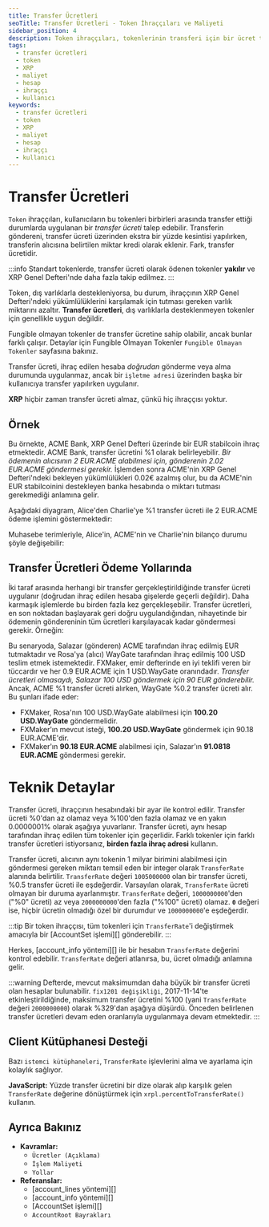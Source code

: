 ```yaml
---
title: Transfer Ücretleri
seoTitle: Transfer Ücretleri - Token İhraççıları ve Maliyeti
sidebar_position: 4
description: Token ihraççıları, tokenlerinin transferi için bir ücret talep edebilir. Transfer ücretleri, gönderici ve alıcı arasında bir ödeme yapılırken hesaplanan bir maliyettir.
tags: 
  - transfer ücretleri
  - token
  - XRP
  - maliyet
  - hesap
  - ihraççı
  - kullanıcı
keywords: 
  - transfer ücretleri
  - token
  - XRP
  - maliyet
  - hesap
  - ihraççı
  - kullanıcı
---
```


# Transfer Ücretleri

`Token` ihraççıları, kullanıcıların bu tokenleri birbirleri arasında transfer ettiği durumlarda uygulanan bir _transfer ücreti_ talep edebilir. Transferin göndereni, transfer ücreti üzerinden ekstra bir yüzde kesintisi yapılırken, transferin alıcısına belirtilen miktar kredi olarak eklenir. Fark, transfer ücretidir.

:::info
Standart tokenlerde, transfer ücreti olarak ödenen tokenler **yakılır** ve XRP Genel Defteri'nde daha fazla takip edilmez.
:::

Token, dış varlıklarla destekleniyorsa, bu durum, ihraççının XRP Genel Defteri'ndeki yükümlülüklerini karşılamak için tutması gereken varlık miktarını azaltır. **Transfer ücretleri**, dış varlıklarla desteklenmeyen tokenler için genellikle uygun değildir.

Fungible olmayan tokenler de transfer ücretine sahip olabilir, ancak bunlar farklı çalışır. Detaylar için 
Fungible Olmayan Tokenler
`Fungible Olmayan Tokenler` sayfasına bakınız.


Transfer ücreti, ihraç edilen hesaba _doğrudan_ gönderme veya alma durumunda uygulanmaz, ancak bir `işletme adresi` üzerinden başka bir kullanıcıya transfer yapılırken uygulanır.

**XRP** hiçbir zaman transfer ücreti almaz, çünkü hiç ihraççısı yoktur.

## Örnek

Bu örnekte, ACME Bank, XRP Genel Defteri üzerinde bir EUR stabilcoin ihraç etmektedir. ACME Bank, transfer ücretini %1 olarak belirleyebilir. *Bir ödemenin alıcısının 2 EUR.ACME alabilmesi için, gönderenin 2.02 EUR.ACME göndermesi gerekir.* İşlemden sonra ACME'nin XRP Genel Defteri'ndeki bekleyen yükümlülükleri 0.02€ azalmış olur, bu da ACME'nin EUR stabilcoinini destekleyen banka hesabında o miktarı tutması gerekmediği anlamına gelir.

Aşağıdaki diyagram, Alice'den Charlie'ye %1 transfer ücreti ile 2 EUR.ACME ödeme işlemini göstermektedir:


Muhasebe terimleriyle, Alice'in, ACME'nin ve Charlie'nin bilanço durumu şöyle değişebilir:


## Transfer Ücretleri Ödeme Yollarında

İki taraf arasında herhangi bir transfer gerçekleştirildiğinde transfer ücreti uygulanır (doğrudan ihraç edilen hesaba gişelerde geçerli değildir). Daha karmaşık işlemlerde bu birden fazla kez gerçekleşebilir. Transfer ücretleri, en son noktadan başlayarak geri doğru uygulandığından, nihayetinde bir ödemenin göndereninin tüm ücretleri karşılayacak kadar göndermesi gerekir. Örneğin:


Bu senaryoda, Salazar (gönderen) ACME tarafından ihraç edilmiş EUR tutmaktadır ve Rosa'ya (alıcı) WayGate tarafından ihraç edilmiş 100 USD teslim etmek istemektedir. FXMaker, emir defterinde en iyi teklifi veren bir tüccardır ve her 0.9 EUR.ACME için 1 USD.WayGate oranındadır. *Transfer ücretleri olmasaydı, Salazar 100 USD göndermek için 90 EUR gönderebilir.* Ancak, ACME %1 transfer ücreti alırken, WayGate %0.2 transfer ücreti alır. Bu şunları ifade eder:

* FXMaker, Rosa'nın 100 USD.WayGate alabilmesi için **100.20 USD.WayGate** göndermelidir.
* FXMaker'ın mevcut isteği, **100.20 USD.WayGate** göndermek için 90.18 EUR.ACME'dir.
* FXMaker'ın **90.18 EUR.ACME** alabilmesi için, Salazar'ın **91.0818 EUR.ACME** göndermesi gerekir.

# Teknik Detaylar

Transfer ücreti, ihraççının hesabındaki bir ayar ile kontrol edilir. Transfer ücreti %0'dan az olamaz veya %100'den fazla olamaz ve en yakın 0.0000001% olarak aşağıya yuvarlanır. Transfer ücreti, aynı hesap tarafından ihraç edilen tüm tokenler için geçerlidir. Farklı tokenler için farklı transfer ücretleri istiyorsanız, **birden fazla ihraç adresi** kullanın.

Transfer ücreti, alıcının aynı tokenin 1 milyar birimini alabilmesi için göndermesi gereken miktarı temsil eden bir integer olarak `TransferRate` alanında belirtilir. `TransferRate` değeri `1005000000` olan bir transfer ücreti, %0.5 transfer ücreti ile eşdeğerdir. Varsayılan olarak, `TransferRate` ücreti olmayan bir duruma ayarlanmıştır. `TransferRate` değeri, `1000000000`'den ("%0" ücreti) az veya `2000000000`'den fazla ("%100" ücreti) olamaz. **`0`** değeri ise, hiçbir ücretin olmadığı özel bir durumdur ve `1000000000`'e eşdeğerdir.

:::tip
Bir token ihraççısı, tüm tokenleri için `TransferRate`'i değiştirmek amacıyla bir [AccountSet işlemi][] gönderebilir.
:::

Herkes, [account_info yöntemi][] ile bir hesabın `TransferRate` değerini kontrol edebilir. `TransferRate` değeri atlanırsa, bu, ücret olmadığı anlamına gelir.

:::warning
Defterde, mevcut maksimumdan daha büyük bir transfer ücreti olan hesaplar bulunabilir. `fix1201 değişikliği`, 2017-11-14'te etkinleştirildiğinde, maksimum transfer ücretini %100 (yani `TransferRate` değeri `2000000000`) olarak %329'dan aşağıya düşürdü. Önceden belirlenen transfer ücretleri devam eden oranlarıyla uygulanmaya devam etmektedir.
:::

## Client Kütüphanesi Desteği

Bazı `istemci kütüphaneleri`, `TransferRate` işlevlerini alma ve ayarlama için kolaylık sağlıyor.

**JavaScript:** Yüzde transfer ücretini bir dize olarak alıp karşılık gelen `TransferRate` değerine dönüştürmek için `xrpl.percentToTransferRate()` kullanın.

## Ayrıca Bakınız

- **Kavramlar:**
    - `Ücretler (Açıklama)`
    - `İşlem Maliyeti`
    - `Yollar`
- **Referanslar:**
    - [account_lines yöntemi][]
    - [account_info yöntemi][]
    - [AccountSet işlemi][]
    - `AccountRoot Bayrakları`

